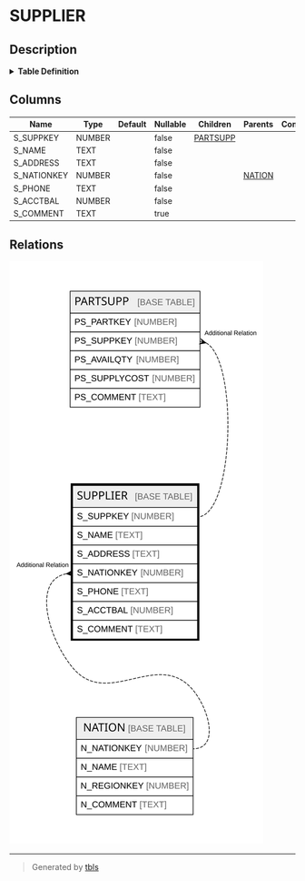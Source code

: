 # SUPPLIER

## Description

<details>
<summary><strong>Table Definition</strong></summary>

```sql
create or replace TABLE SUPPLIER (
	S_SUPPKEY NUMBER(38,0) NOT NULL,
	S_NAME VARCHAR(25) NOT NULL,
	S_ADDRESS VARCHAR(40) NOT NULL,
	S_NATIONKEY NUMBER(38,0) NOT NULL,
	S_PHONE VARCHAR(15) NOT NULL,
	S_ACCTBAL NUMBER(12,2) NOT NULL,
	S_COMMENT VARCHAR(101)
);
```

</details>

## Columns

| Name | Type | Default | Nullable | Children | Parents | Comment |
| ---- | ---- | ------- | -------- | -------- | ------- | ------- |
| S_SUPPKEY | NUMBER |  | false | [PARTSUPP](PARTSUPP.md) |  |  |
| S_NAME | TEXT |  | false |  |  |  |
| S_ADDRESS | TEXT |  | false |  |  |  |
| S_NATIONKEY | NUMBER |  | false |  | [NATION](NATION.md) |  |
| S_PHONE | TEXT |  | false |  |  |  |
| S_ACCTBAL | NUMBER |  | false |  |  |  |
| S_COMMENT | TEXT |  | true |  |  |  |

## Relations

![er](SUPPLIER.svg)

---

> Generated by [tbls](https://github.com/k1LoW/tbls)
